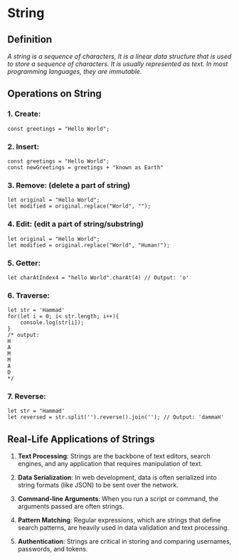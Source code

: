 # String

## Definition 

*A string is a sequence of characters, It is a linear data structure that is used to store a sequence of characters. It is usually represented as text. In most programming languages, they are immutable.*

## Operations on String

### 1. Create:

`const greetings = "Hello World";`

### 2. Insert: 
```
const greetings = "Hello World";
const newGreetings = greetings + "known as Earth"
```

### 3. Remove: (delete a part of string) 
```
let original = "Hello World";
let modified = original.replace("World", "");
```

### 4. Edit: (edit a part of string/substring)
```
let original = "Hello World";
let modified = original.replace("World", "Human!");
```

### 5. Getter:
```
let charAtIndex4 = "hello World".charAt(4) // Output: 'o'
```

### 6. Traverse:
```
let str = 'Hammad'
for(let i = 0; i< str.length; i++){
    console.log(str[i]);
}
/* output: 
H
A
M
M
A
D
*/
```

### 7. Reverse:
```
let str = "Hammad'
let reversed = str.split('').reverse().join(''); // Output: 'dammaH'
```

## Real-Life Applications of Strings

1. **Text Processing**: Strings are the backbone of text editors, search engines, and any application that requires manipulation of text.

2. **Data Serialization**: In web development, data is often serialized into string formats (like JSON) to be sent over the network.

3. **Command-line Arguments**: When you run a script or command, the arguments passed are often strings.

4. **Pattern Matching**: Regular expressions, which are strings that define search patterns, are heavily used in data validation and text processing.

5. **Authentication**: Strings are critical in storing and comparing usernames, passwords, and tokens.


